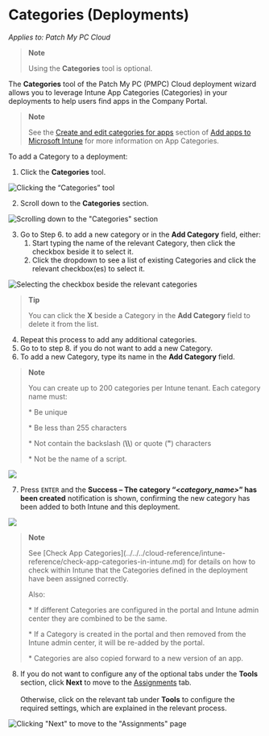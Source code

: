 # Categories (Deployments)

_Applies to: Patch My PC Cloud_

> **Note**
>
> Using the **Categories** tool is optional.

The **Categories** tool of the Patch My PC (PMPC) Cloud deployment wizard allows you to leverage Intune App Categories (Categories) in your deployments to help users find apps in the Company Portal.

> **Note**
>
> See the [Create and edit categories for apps](https://learn.microsoft.com/en-us/mem/intune/apps/apps-add#create-and-edit-categories-for-apps) section of [Add apps to Microsoft Intune](https://learn.microsoft.com/en-us/mem/intune/apps/apps-add) for more information on App Categories.

To add a Category to a deployment:

1. Click the **Categories** tool.

![Clicking the “Categories” tool](../../../../.gitbook/assets/image-\(72\).png)

2. Scroll down to the **Categories** section.

![Scrolling down to the "Categories" section](../../../../.gitbook/assets/image-\(73\).png)

3. Go to Step 6. to add a new category or in the **Add Category** field, either:
   1. Start typing the name of the relevant Category, then click the checkbox beside it to select it.
   2. Click the dropdown to see a list of existing Categories and click the relevant checkbox(es) to select it.

![Selecting the checkbox beside the relevant categories](../../../../.gitbook/assets/image-\(74\).png)

> **Tip**
>
> You can click the **X** beside a Category in the **Add Category** field to delete it from the list.

4. Repeat this process to add any additional categories.
5. Go to to step 8. if you do not want to add a new Category.
6. To add a new Category, type its name in the **Add Category** field.

> **Note**
>
> You can create up to 200 categories per Intune tenant. Each category name must:
>
> \* Be unique
>
> \* Be less than 255 characters
>
> \* Not contain the backslash (**\\\\**) or quote (**"**) characters
>
> \* Not be the name of a script.

![](../../../../.gitbook/assets/image-\(75\).png)

7. Press `ENTER` and the **Success – The category “<**_**category\_name>**_**” has been created** notification is shown, confirming the new category has been added to both Intune and this deployment.

![](../../../../.gitbook/assets/image-\(76\).png)

> **Note**
>
> See \[Check App Categories]\(../../../cloud-reference/intune-reference/check-app-categories-in-intune.md) for details on how to check within Intune that the Categories defined in the deployment have been assigned correctly.
>
> Also:
>
> \* If different Categories are configured in the portal and Intune admin center they are combined to be the same.
>
> \* If a Category is created in the portal and then removed from the Intune admin center, it will be re-added by the portal.
>
> \* Categories are also copied forward to a new version of an app.

8. If you do not want to configure any of the optional tabs under the **Tools** section, click **Next** to move to the [Assignments](../cloud-assignments-deployment-tab.md) tab.\
   \
   Otherwise, click on the relevant tab under **Tools** to configure the required settings, which are explained in the relevant process.

![Clicking "Next" to move to the "Assignments" page](../../../../.gitbook/assets/image-\(77\).png)
